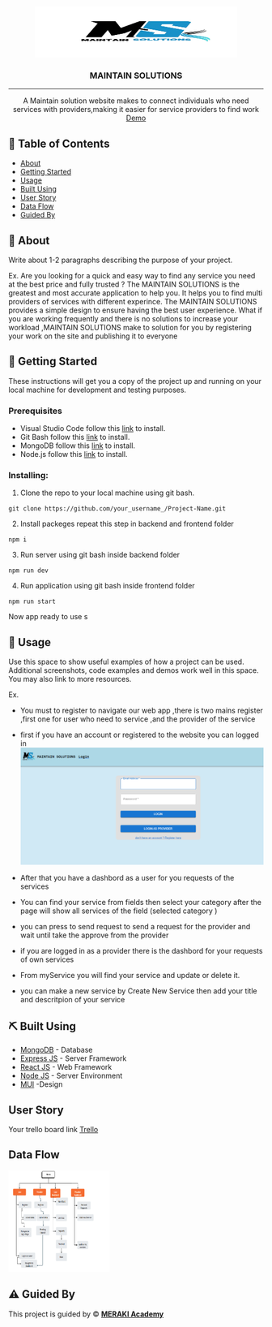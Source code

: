 <p align="center">
 <img width="400px" height="100px" src="./frontend/src/components/shared components/M_processed.jpg" alt="Project logo">
 </a>
</p>

<h3 align="center">MAINTAIN SOLUTIONS
</h3>

---

<p align="center"> A Maintain solution website makes to connect individuals who need services with providers,making it easier for service providers to find work 
    <br> 
<a href=''>Demo</a>
    <br> 
</p>

## 📝 Table of Contents

- [About](#about)
- [Getting Started](#getting_started)
- [Usage](#usage)
- [Built Using](#built_using)
- [User Story](#user_story)
- [Data Flow](#data_flow)
- [Guided By](#guided_by)

## 🧐 About <a name = "about"></a>

Write about 1-2 paragraphs describing the purpose of your project.

Ex. Are you looking for a quick and easy way to find any service you need at the best price and fully trusted ? The MAINTAIN SOLUTIONS is the greatest and most accurate application to help you. It helps you to find multi providers of services with different experince.
 The MAINTAIN SOLUTIONS provides a simple design to ensure having the best user experience.
What if you are working frequently and there is no solutions to increase your workload ,MAINTAIN SOLUTIONS make to solution for you by registering your work on the site and publishing it to everyone

## 🏁 Getting Started <a name = "getting_started"></a>

These instructions will get you a copy of the project up and running on your local machine for development and testing purposes.

### Prerequisites

- Visual Studio Code follow this <a href='https://code.visualstudio.com/download'>link</a> to install.
- Git Bash follow this <a href='https://git-scm.com/downloads'>link</a> to install.
- MongoDB follow this <a href='https://www.mongodb.com/try/download/community'>link</a> to install.
- Node.js follow this <a href='https://nodejs.org/en/download/package-manager'>link</a> to install.

### Installing:

1. Clone the repo to your local machine using git bash.

```
git clone https://github.com/your_username_/Project-Name.git
```

2. Install packeges repeat this step in backend and frontend folder

```
npm i
```

3. Run server using git bash inside backend folder

```
npm run dev
```

4. Run application using git bash inside frontend folder

```
npm run start
```

Now app ready to use
s
## 🎈 Usage <a name="usage"></a>

Use this space to show useful examples of how a project can be used. Additional screenshots, code examples and demos work well in this space. You may also link to more resources.

Ex.

- You must to register to navigate our web app ,there is two mains register ,first one for user who need to service ,and the provider of the service

- first if you have an account or registered to the website you can logged in 
![alt text](image.png)

- After that you have a dashbord as a user for you requests of the services 

- You can find your service from fields then select your category after the page will show all services of the field (selected category )
- you can press to send request to send a request for the provider and wait until take the approve from the provider 


- if you are logged in as a provider there is the dashbord for your requests of own services 
- From myService you will find your service and update or delete it.

- you can make a new service by Create New Service then add your title and descritpion of your service



## ⛏️ Built Using <a name = "built_using"></a>

- [MongoDB](https://www.mongodb.com/) - Database
- [Express JS](https://expressjs.com/) - Server Framework
- [React JS](https://https://reactjs.org/) - Web Framework
- [Node JS](https://nodejs.org/en/) - Server Environment
- [MUI](https://mui.com/) -Design  
## User Story <a name = "#user_story"></a>

Your trello board link
<a href='https://trello.com/b/HjcEVLy4/project4'>Trello</a>

## Data Flow <a name = "#data_flow"></a>

<img width=200px height=200px src="./project4_Flow_Chart.png" alt="Diagram"></a>

## ⚠️ Guided By <a name = "guided_by"></a>

This project is guided by ©️ **[MERAKI Academy](https://www.meraki-academy.org)**
